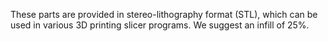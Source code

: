 These parts are provided in stereo-lithography format (STL), which can be used in various 3D printing slicer programs. We suggest an infill of 25%.

